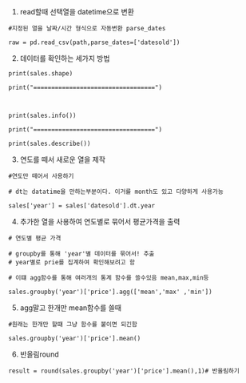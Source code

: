 



1. read할때 선택열을 datetime으로 변환
```
#지정된 열을 날짜/시간 형식으로 자동변환 parse_dates

raw = pd.read_csv(path,parse_dates=['datesold'])
```

2. 데이터를 확인하는 세가지 방법
```
print(sales.shape)

print("==================================")

  

print(sales.info())

print("==================================")

print(sales.describe())
```


3. 연도를 떼서 새로운 열을 제작
```
#연도만 떼어서 사용하기

# dt는 datatime을 만하는부분이다. 이거를 month도 있고 다양하게 사용가능

sales['year'] = sales['datesold'].dt.year
```


4. 추가한 열을 사용하여 연도별로 묶어서 평균가격을 출력
```
# 연도별 평균 가격

# groupby를 통해 'year'별 데이터를 묶어서! 추출
# year별로 prie를 집계하여 확인해보려고 함

# 이떄 agg함수를 통해 여러개의 통계 함수를 쓸수있음 mean,max,min등

sales.groupby('year')['price'].agg(['mean','max' ,'min'])

```

5. agg말고 한개만 mean함수를 쓸때
```
#원래는 한개만 할떄 그냥 함수를 붙이면 되긴함

sales.groupby('year')['price'].mean()
```

6. 반올림round
```
result = round(sales.groupby('year')['price'].mean(),1)# 반올림하기
```